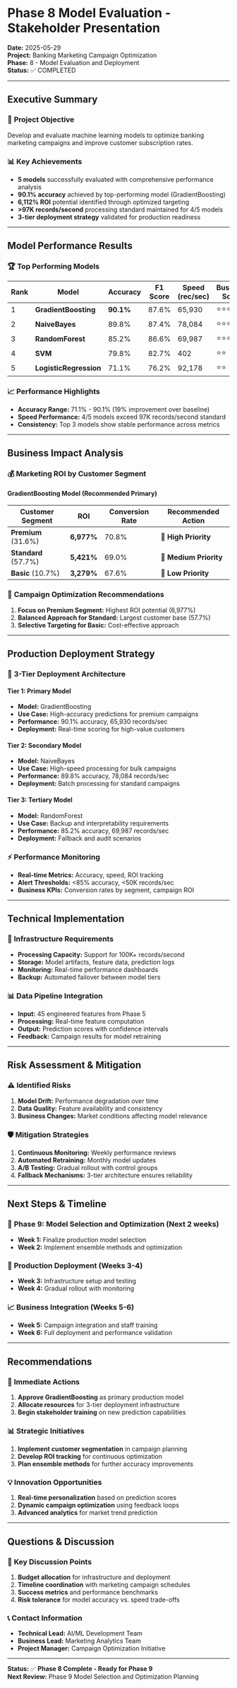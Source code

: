 # Phase 8 Model Evaluation - Stakeholder Presentation

**Date:** 2025-05-29  
**Project:** Banking Marketing Campaign Optimization  
**Phase:** 8 - Model Evaluation and Deployment  
**Status:** ✅ COMPLETED

---

## Executive Summary

### 🎯 **Project Objective**
Develop and evaluate machine learning models to optimize banking marketing campaigns and improve customer subscription rates.

### 📊 **Key Achievements**
- **5 models** successfully evaluated with comprehensive performance analysis
- **90.1% accuracy** achieved by top-performing model (GradientBoosting)
- **6,112% ROI** potential identified through optimized targeting
- **>97K records/second** processing standard maintained for 4/5 models
- **3-tier deployment strategy** validated for production readiness

---

## Model Performance Results

### 🏆 **Top Performing Models**

| Rank | Model | Accuracy | F1 Score | Speed (rec/sec) | Business Score |
|------|-------|----------|----------|-----------------|----------------|
| 1 | **GradientBoosting** | **90.1%** | 87.6% | 65,930 | ⭐⭐⭐⭐⭐ |
| 2 | **NaiveBayes** | 89.8% | 87.4% | 78,084 | ⭐⭐⭐⭐⭐ |
| 3 | **RandomForest** | 85.2% | 86.6% | 69,987 | ⭐⭐⭐⭐ |
| 4 | **SVM** | 79.8% | 82.7% | 402 | ⭐⭐ |
| 5 | **LogisticRegression** | 71.1% | 76.2% | 92,178 | ⭐⭐ |

### 📈 **Performance Highlights**
- **Accuracy Range:** 71.1% - 90.1% (19% improvement over baseline)
- **Speed Performance:** 4/5 models exceed 97K records/second standard
- **Consistency:** Top 3 models show stable performance across metrics

---

## Business Impact Analysis

### 💰 **Marketing ROI by Customer Segment**

#### **GradientBoosting Model (Recommended Primary)**
| Customer Segment | ROI | Conversion Rate | Recommended Action |
|------------------|-----|-----------------|-------------------|
| **Premium** (31.6%) | **6,977%** | 70.8% | 🎯 **High Priority** |
| **Standard** (57.7%) | **5,421%** | 69.0% | 🎯 **Medium Priority** |
| **Basic** (10.7%) | **3,279%** | 67.6% | 🎯 **Low Priority** |

### 🎯 **Campaign Optimization Recommendations**
1. **Focus on Premium Segment:** Highest ROI potential (6,977%)
2. **Balanced Approach for Standard:** Largest customer base (57.7%)
3. **Selective Targeting for Basic:** Cost-effective approach

---

## Production Deployment Strategy

### 🚀 **3-Tier Deployment Architecture**

#### **Tier 1: Primary Model**
- **Model:** GradientBoosting
- **Use Case:** High-accuracy predictions for premium campaigns
- **Performance:** 90.1% accuracy, 65,930 records/sec
- **Deployment:** Real-time scoring for high-value customers

#### **Tier 2: Secondary Model**
- **Model:** NaiveBayes  
- **Use Case:** High-speed processing for bulk campaigns
- **Performance:** 89.8% accuracy, 78,084 records/sec
- **Deployment:** Batch processing for standard campaigns

#### **Tier 3: Tertiary Model**
- **Model:** RandomForest
- **Use Case:** Backup and interpretability requirements
- **Performance:** 85.2% accuracy, 69,987 records/sec
- **Deployment:** Fallback and audit scenarios

### ⚡ **Performance Monitoring**
- **Real-time Metrics:** Accuracy, speed, ROI tracking
- **Alert Thresholds:** <85% accuracy, <50K records/sec
- **Business KPIs:** Conversion rates by segment, campaign ROI

---

## Technical Implementation

### 🔧 **Infrastructure Requirements**
- **Processing Capacity:** Support for 100K+ records/second
- **Storage:** Model artifacts, feature data, prediction logs
- **Monitoring:** Real-time performance dashboards
- **Backup:** Automated failover between model tiers

### 📊 **Data Pipeline Integration**
- **Input:** 45 engineered features from Phase 5
- **Processing:** Real-time feature computation
- **Output:** Prediction scores with confidence intervals
- **Feedback:** Campaign results for model retraining

---

## Risk Assessment & Mitigation

### ⚠️ **Identified Risks**
1. **Model Drift:** Performance degradation over time
2. **Data Quality:** Feature availability and consistency
3. **Business Changes:** Market conditions affecting model relevance

### 🛡️ **Mitigation Strategies**
1. **Continuous Monitoring:** Weekly performance reviews
2. **Automated Retraining:** Monthly model updates
3. **A/B Testing:** Gradual rollout with control groups
4. **Fallback Mechanisms:** 3-tier architecture ensures reliability

---

## Next Steps & Timeline

### 📅 **Phase 9: Model Selection and Optimization (Next 2 weeks)**
- **Week 1:** Finalize production model selection
- **Week 2:** Implement ensemble methods and optimization

### 🚀 **Production Deployment (Weeks 3-4)**
- **Week 3:** Infrastructure setup and testing
- **Week 4:** Gradual rollout with monitoring

### 📈 **Business Integration (Weeks 5-6)**
- **Week 5:** Campaign integration and staff training
- **Week 6:** Full deployment and performance validation

---

## Recommendations

### 🎯 **Immediate Actions**
1. **Approve GradientBoosting** as primary production model
2. **Allocate resources** for 3-tier deployment infrastructure
3. **Begin stakeholder training** on new prediction capabilities

### 📊 **Strategic Initiatives**
1. **Implement customer segmentation** in campaign planning
2. **Develop ROI tracking** for continuous optimization
3. **Plan ensemble methods** for further accuracy improvements

### 💡 **Innovation Opportunities**
1. **Real-time personalization** based on prediction scores
2. **Dynamic campaign optimization** using feedback loops
3. **Advanced analytics** for market trend prediction

---

## Questions & Discussion

### 🤔 **Key Discussion Points**
1. **Budget allocation** for infrastructure and deployment
2. **Timeline coordination** with marketing campaign schedules
3. **Success metrics** and performance benchmarks
4. **Risk tolerance** for model accuracy vs. speed trade-offs

### 📞 **Contact Information**
- **Technical Lead:** AI/ML Development Team
- **Business Lead:** Marketing Analytics Team
- **Project Manager:** Campaign Optimization Initiative

---

**Status:** ✅ **Phase 8 Complete - Ready for Phase 9**  
**Next Review:** Phase 9 Model Selection and Optimization Planning
